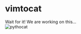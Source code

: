 # vimtocat
Wait for it! We are working on this...  
![pythocat](https://octodex.github.com/images/pythocat.png)

